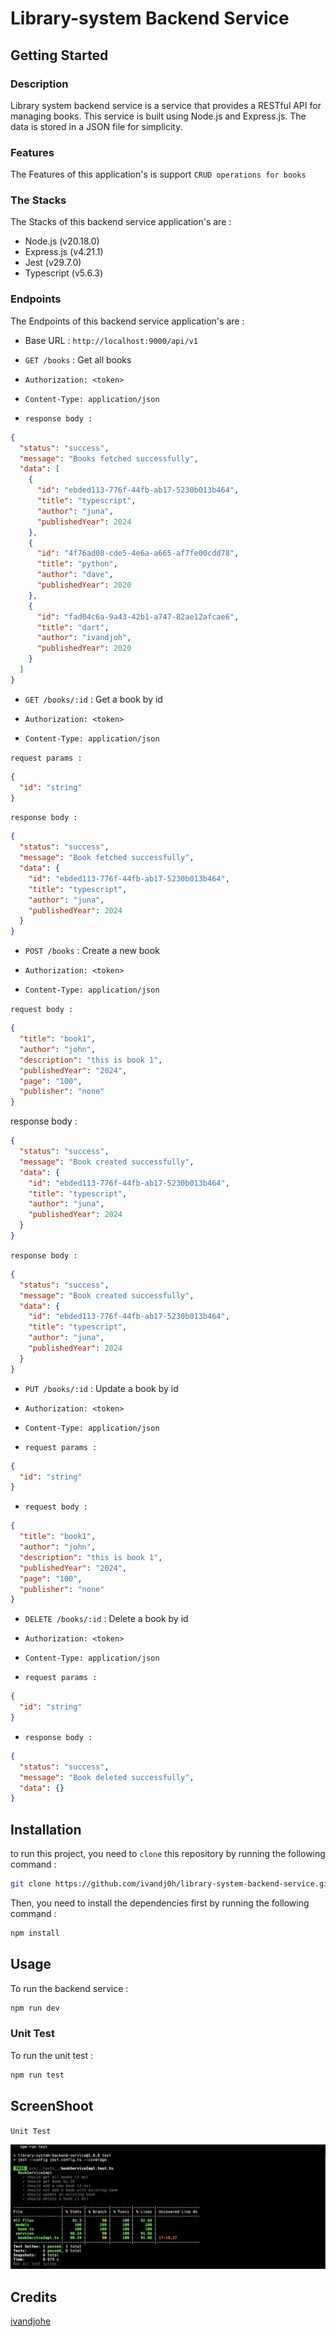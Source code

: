 # Library-system Backend Service

## Getting Started

### Description

Library system backend service is a service that provides a RESTful API for managing books. This service is built using Node.js and Express.js. The data is stored in a JSON file for simplicity.

### Features

The Features of this application's is support `CRUD operations for books`

### The Stacks

The Stacks of this backend service application's are :

- Node.js (v20.18.0)
- Express.js (v4.21.1)
- Jest (v29.7.0)
- Typescript (v5.6.3)

### Endpoints

The Endpoints of this backend service application's are :

- Base URL : `http://localhost:9000/api/v1`

- `GET /books` : Get all books

- `Authorization: <token>`
- `Content-Type: application/json`
- `response body :`

```json
{
  "status": "success",
  "message": "Books fetched successfully",
  "data": [
    {
      "id": "ebded113-776f-44fb-ab17-5230b013b464",
      "title": "typescript",
      "author": "juna",
      "publishedYear": 2024
    },
    {
      "id": "4f76ad08-cde5-4e6a-a665-af7fe00cdd78",
      "title": "python",
      "author": "dave",
      "publishedYear": 2020
    },
    {
      "id": "fad04c6a-9a43-42b1-a747-82ae12afcae6",
      "title": "dart",
      "author": "ivandjoh",
      "publishedYear": 2020
    }
  ]
}
```

- `GET /books/:id` : Get a book by id

- `Authorization: <token>`
- `Content-Type: application/json`

`request params :`

```json
{
  "id": "string"
}
```

`response body :`

```json
{
  "status": "success",
  "message": "Book fetched successfully",
  "data": {
    "id": "ebded113-776f-44fb-ab17-5230b013b464",
    "title": "typescript",
    "author": "juna",
    "publishedYear": 2024
  }
}
```

- `POST /books` : Create a new book

- `Authorization: <token>`
- `Content-Type: application/json`

`request body :`

```json
{
  "title": "book1",
  "author": "john",
  "description": "this is book 1",
  "publishedYear": "2024",
  "page": "100",
  "publisher": "none"
}
```

response body :

```json
{
  "status": "success",
  "message": "Book created successfully",
  "data": {
    "id": "ebded113-776f-44fb-ab17-5230b013b464",
    "title": "typescript",
    "author": "juna",
    "publishedYear": 2024
  }
}
```

`response body :`

```json
{
  "status": "success",
  "message": "Book created successfully",
  "data": {
    "id": "ebded113-776f-44fb-ab17-5230b013b464",
    "title": "typescript",
    "author": "juna",
    "publishedYear": 2024
  }
}
```

- `PUT /books/:id` : Update a book by id

- `Authorization: <token>`
- `Content-Type: application/json`

- `request params :`

```json
{
  "id": "string"
}
```

- `request body :`

```json
{
  "title": "book1",
  "author": "john",
  "description": "this is book 1",
  "publishedYear": "2024",
  "page": "100",
  "publisher": "none"
}
```

- `DELETE /books/:id` : Delete a book by id

- `Authorization: <token>`
- `Content-Type: application/json`

- `request params :`

```json
{
  "id": "string"
}
```

- `response body :`

```json
{
  "status": "success",
  "message": "Book deleted successfully",
  "data": {}
}
```

## Installation

to run this project, you need to `clone` this repository by running the following command :

```bash
git clone https://github.com/ivandj0h/library-system-backend-service.git
```

Then, you need to install the dependencies first by running the following command :

```bash
npm install
```

## Usage

To run the backend service :

```bash
npm run dev
```

### Unit Test

To run the unit test :

```bash
npm run test
```

## ScreenShoot

`Unit Test`

![Unit Test](/public/unit_test.png)

## Credits

[ivandjohe](https://linkedin.com/in/ivandjoh)
